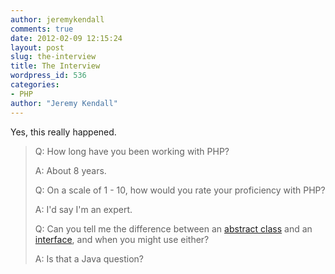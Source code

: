 ```yaml
---
author: jeremykendall
comments: true
date: 2012-02-09 12:15:24
layout: post
slug: the-interview
title: The Interview
wordpress_id: 536
categories:
- PHP
author: "Jeremy Kendall"
---
```


Yes, this really happened.

> Q: How long have you been working with PHP?
> 
> A: About 8 years.
> 
> Q: On a scale of 1 - 10, how would you rate your proficiency with PHP?
> 
> A: I'd say I'm an expert.
> 
> Q: Can you tell me the difference between an [abstract class](http://php.net/manual/en/language.oop5.abstract.php) and an [interface](http://php.net/manual/en/language.oop5.interfaces.php), and when you might use either?
> 
> A: Is that a Java question?
